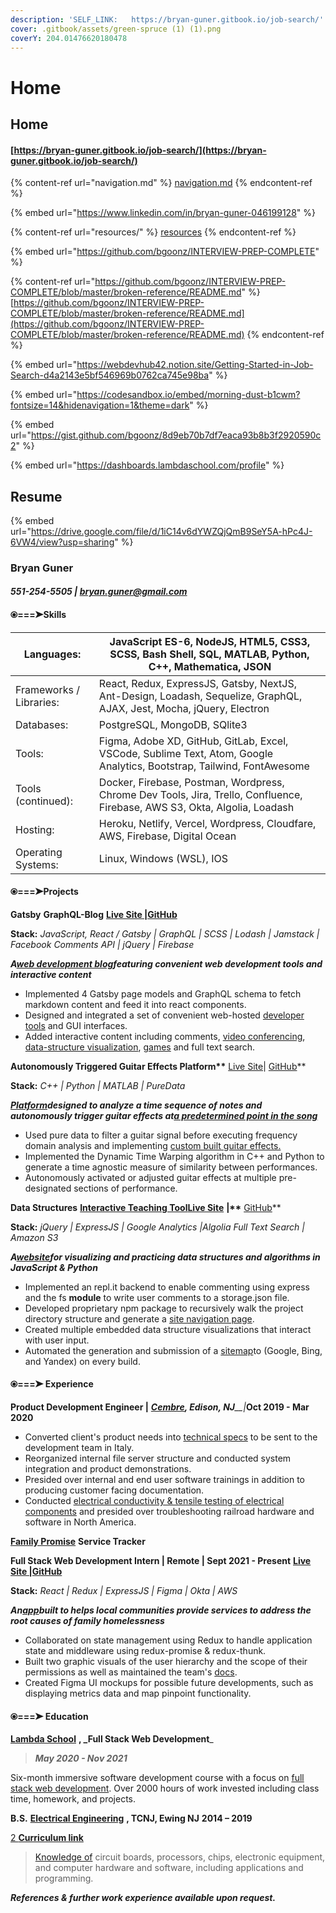 ```yaml
---
description: 'SELF_LINK:   https://bryan-guner.gitbook.io/job-search/'
cover: .gitbook/assets/green-spruce (1) (1).png
coverY: 204.01476620180478
---
```


# Home

## Home

#### [https://bryan-guner.gitbook.io/job-search/](https://bryan-guner.gitbook.io/job-search/)

{% content-ref url="navigation.md" %}
[navigation.md](navigation.md)
{% endcontent-ref %}

{% embed url="https://www.linkedin.com/in/bryan-guner-046199128" %}

{% content-ref url="resources/" %}
[resources](resources/)
{% endcontent-ref %}

{% embed url="https://github.com/bgoonz/INTERVIEW-PREP-COMPLETE" %}

{% content-ref url="https://github.com/bgoonz/INTERVIEW-PREP-COMPLETE/blob/master/broken-reference/README.md" %}
[https://github.com/bgoonz/INTERVIEW-PREP-COMPLETE/blob/master/broken-reference/README.md](https://github.com/bgoonz/INTERVIEW-PREP-COMPLETE/blob/master/broken-reference/README.md)
{% endcontent-ref %}

{% embed url="https://webdevhub42.notion.site/Getting-Started-in-Job-Search-d4a2143e5bf546969b0762ca745e98ba" %}

{% embed url="https://codesandbox.io/embed/morning-dust-b1cwm?fontsize=14&hidenavigation=1&theme=dark" %}

{% embed url="https://gist.github.com/bgoonz/8d9eb70b7df7eaca93b8b3f2920590c2" %}

{% embed url="https://dashboards.lambdaschool.com/profile" %}

## Resume

{% embed url="https://drive.google.com/file/d/1iC14v6dYWZQjQmB9SeY5A-hPc4J-6VW4/view?usp=sharing" %}

### **Bryan** **Guner**

#### _551-254-5505 |_ [_bryan.guner@gmail.com_](mailto:bryan.guner@gmail.com)

#### ⦿===➤Skills

| Languages:              | JavaScript ES-6, NodeJS, HTML5, CSS3, SCSS, Bash Shell, SQL, MATLAB, Python, C++, Mathematica, JSON                        |
| ----------------------- | -------------------------------------------------------------------------------------------------------------------------- |
| Frameworks / Libraries: | React, Redux, ExpressJS, Gatsby, NextJS, Ant-Design, Loadash, Sequelize, GraphQL, AJAX, Jest, Mocha, jQuery, Electron      |
| Databases:              | PostgreSQL, MongoDB, SQlite3                                                                                               |
| Tools:                  | Figma, Adobe XD, GitHub, GitLab, Excel, VSCode, Sublime Text, Atom, Google Analytics, Bootstrap, Tailwind, FontAwesome     |
| Tools (continued):      | Docker, Firebase, Postman, Wordpress, Chrome Dev Tools, Jira, Trello, Confluence, Firebase, AWS S3, Okta, Algolia, Loadash |
| Hosting:                | Heroku, Netlify, Vercel, Wordpress, Cloudfare, AWS, Firebase, Digital Ocean                                                |
| Operating Systems:      | Linux, Windows (WSL), IOS                                                                                                  |

#### ⦿===➤Projects

**Gatsby** **GraphQL-Blog** [**Live Site |**](https://bgoonz-blog.netlify.app)[**GitHub**](https://github.com/bgoonz/BGOONZ\_BLOG\_2.0)

**Stack:** _JavaScript, React / Gatsby | GraphQL | SCSS | Lodash | Jamstack | Facebook Comments API | jQuery | Firebase_

_**A**_[_**web development blog**_](https://bgoonz-blog.netlify.app)_**featuring convenient web development tools and interactive content**_

* Implemented 4 Gatsby page models and GraphQL schema to fetch markdown content and feed it into react components.
* Designed and integrated a set of convenient web-hosted [developer tools](https://bgoonz-blog.netlify.app/docs/tools/) and GUI interfaces.
* Added interactive content including comments, [video conferencing](https://bgoonz-blog.netlify.app/docs/interact/video-chat/), [data-structure visualization](https://bgoonz-blog.netlify.app/docs/interact/other-sites/), [games](https://bgoonz-blog.netlify.app/docs/interact/) and full text search.

**Autonomously Triggered Guitar Effects Platform\*\*** [Live Site](https://bgoonz.github.io/Revamped-Automatic-Guitar-Effect-Triggering/)| [GitHub](https://github.com/bgoonz/Revamped-Automatic-Guitar-Effect-Triggering/tree/master/Triggered-Guitar-Effects-Platform)\*\*

**Stack:** _C++ | Python | MATLAB | PureData_

[_**Platform**_](https://bgoonz.github.io/Revamped-Automatic-Guitar-Effect-Triggering/SR%20Project%20II%20Presentation.pdf)_**designed to analyze a time sequence of notes and autonomously trigger guitar effects at**_[_**a predetermined point in the song**_](https://youtu.be/pRKjaprdWx4)

* Used pure data to filter a guitar signal before executing frequency domain analysis and implementing [custom built guitar effects.](https://youtu.be/krRVGoK9NcA)
* Implemented the Dynamic Time Warping algorithm in C++ and Python to generate a time agnostic measure of similarity between performances.
* Autonomously activated or adjusted guitar effects at multiple pre-designated sections of performance.

**Data Structures** [**Interactive Teaching Tool**](https://ds-algo-official.netlify.app)[**Live Site**](https://ds-algo-official.netlify.app) **|\*\*** [GitHub](https://github.com/bgoonz/DS-ALGO-OFFICIAL)\*\*

**Stack:** _jQuery | ExpressJS | Google Analytics |Algolia Full Text Search | Amazon S3_

_**A**_[_**website**_](https://youtu.be/onquAh1Bl0g)_**for visualizing and practicing data structures and algorithms in JavaScript & Python**_

* Implemented an repl.it backend to enable commenting using express and the fs **module** to write user comments to a storage.json file.
* Developed proprietary npm package to recursively walk the project directory structure and generate a [site navigation page](https://ds-algo-official.netlify.app/sitemap.html).
* Created multiple embedded data structure visualizations that interact with user input.
* Automated the generation and submission of a [sitemap](https://ds-algo-official.netlify.app/sitemap.xml)to (Google, Bing, and Yandex) on every build.

#### ⦿===➤ Experience

**Product Development Engineer |** [_**Cembre**_](https://www.cembre.com)_**, Edison, NJ**\_\_|_**Oct 2019 - Mar 2020**

* Converted client's product needs into [technical specs](https://www.cembre.com/family/details/5202) to be sent to the development team in Italy.
* Reorganized internal file server structure and conducted system integration and product demonstrations.
* Presided over internal and end user software trainings in addition to producing customer facing documentation.
* Conducted [electrical conductivity & tensile testing of electrical components](https://drive.google.com/drive/folders/1USAQtiQ3jLm3fiRCxIm4TEkWGlq4fO6j?usp=sharing) and presided over troubleshooting railroad hardware and software in North America.

[**Family Promise**](https://familypromise.org) **Service Tracker**

**Full Stack Web Development Intern | Remote | Sept 2021 - Present** [**Live Site |**](https://a.familypromiseservicetracker.dev)[**GitHub**](https://github.com/Lambda-School-Labs/family-promise-service-tracker-fe-a)

**Stack:** _React | Redux | ExpressJS | Figma | Okta | AWS_

_**An**_[_**app**_](https://bryan-guner.gitbook.io/lambda-labs/navigation/roadmap)_**built to helps local communities provide services to address the root causes of family homelessness**_

* Collaborated on state management using Redux to handle application state and middleware using redux-promise & redux-thunk.
* Built two graphic visuals of the user hierarchy and the scope of their permissions as well as maintained the team's [docs](https://bryan-guner.gitbook.io/my-docs/v/lambda-labs/).
* Created Figma UI mockups for possible future developments, such as displaying metrics data and map pinpoint functionality.

#### ⦿===➤ Education

[**Lambda School**](https://www.credly.com/badges/bd145ba3-0f09-42fc-8d1f-a3bc4e0a46b4/public\_url) **, \_Full Stack Web Development**\_

> _**May 2020 - Nov 2021**_

Six-month immersive software development course with a focus on [full stack web development](https://gist.github.com/bgoonz/17494dab0042a6f70eda7929c08c878f). Over 2000 hours of work invested including class time, homework, and projects.

**B.S.** [**Electrical Engineering**](https://electrical-computerengineering.tcnj.edu) **, TCNJ, Ewing NJ** **2014 – 2019**

[2 **Curriculum link**](https://github.com/bgoonz/random-static-html-page-deploy/blob/master/ElectricalEngineeringCurriculum.pdf)

> [Knowledge of](https://bryan-guner.gitbook.io/my-docs/v/electrical-engineering/) circuit boards, processors, chips, electronic equipment, and computer hardware and software, including applications and programming.

_**References & further work experience available upon request.**_

